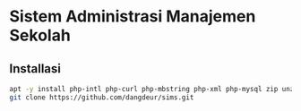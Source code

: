 # Sistem Administrasi Manajemen Sekolah

## Installasi  
```bash
apt -y install php-intl php-curl php-mbstring php-xml php-mysql zip unzip php-zip php-imagick
git clone https://github.com/dangdeur/sims.git
```




